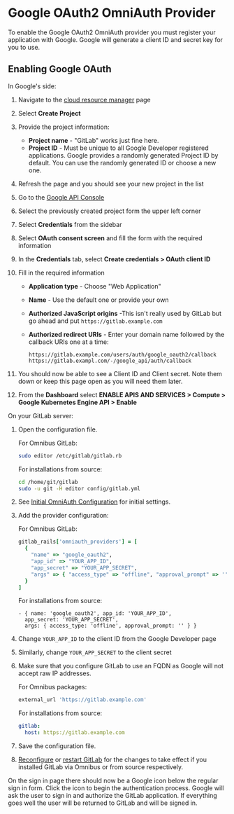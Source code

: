 # Google OAuth2 OmniAuth Provider

To enable the Google OAuth2 OmniAuth provider you must register your application
with Google. Google will generate a client ID and secret key for you to use.

## Enabling Google OAuth

In Google's side:

1. Navigate to the [cloud resource manager](https://console.cloud.google.com/cloud-resource-manager) page
1. Select **Create Project**
1. Provide the project information:
    - **Project name** - "GitLab" works just fine here.
    - **Project ID** - Must be unique to all Google Developer registered applications.
      Google provides a randomly generated Project ID by default. You can use
      the randomly generated ID or choose a new one.
1. Refresh the page and you should see your new project in the list
1. Go to the [Google API Console](https://console.developers.google.com/apis/dashboard)
1. Select the previously created project form the upper left corner
1. Select **Credentials** from the sidebar
1. Select **OAuth consent screen** and fill the form with the required information
1. In the **Credentials** tab, select **Create credentials > OAuth client ID**
1. Fill in the required information
    - **Application type** - Choose "Web Application"
    - **Name** - Use the default one or provide your own
    - **Authorized JavaScript origins** -This isn't really used by GitLab but go
      ahead and put `https://gitlab.example.com`
    - **Authorized redirect URIs** - Enter your domain name followed by the
      callback URIs one at a time:

        ```
        https://gitlab.example.com/users/auth/google_oauth2/callback
        https://gitlab.exampl.com/-/google_api/auth/callback
        ```

1. You should now be able to see a Client ID and Client secret. Note them down
   or keep this page open as you will need them later.
1. From the **Dashboard** select **ENABLE APIS AND SERVICES > Compute > Google Kubernetes Engine API > Enable**

On your GitLab server:

1. Open the configuration file.

    For Omnibus GitLab:

    ```sh
    sudo editor /etc/gitlab/gitlab.rb
    ```

    For installations from source:

    ```sh
    cd /home/git/gitlab
    sudo -u git -H editor config/gitlab.yml
    ```

1. See [Initial OmniAuth Configuration](omniauth.md#initial-omniauth-configuration) for initial settings.
1. Add the provider configuration:

    For Omnibus GitLab:

    ```ruby
    gitlab_rails['omniauth_providers'] = [
      {
        "name" => "google_oauth2",
        "app_id" => "YOUR_APP_ID",
        "app_secret" => "YOUR_APP_SECRET",
        "args" => { "access_type" => "offline", "approval_prompt" => '' }
      }
    ]
    ```

    For installations from source:

    ```
    - { name: 'google_oauth2', app_id: 'YOUR_APP_ID',
      app_secret: 'YOUR_APP_SECRET',
      args: { access_type: 'offline', approval_prompt: '' } }
    ```

1. Change `YOUR_APP_ID` to the client ID from the Google Developer page
1. Similarly, change `YOUR_APP_SECRET` to the client secret
1. Make sure that you configure GitLab to use an FQDN as Google will not accept
   raw IP addresses.

    For Omnibus packages:

    ```ruby
    external_url 'https://gitlab.example.com'
    ```

    For installations from source:

    ```yaml
    gitlab:
      host: https://gitlab.example.com
    ```

1.  Save the configuration file.
1.  [Reconfigure][] or [restart GitLab][] for the changes to take effect if you
    installed GitLab via Omnibus or from source respectively.

On the sign in page there should now be a Google icon below the regular sign in
form. Click the icon to begin the authentication process. Google will ask the
user to sign in and authorize the GitLab application. If everything goes well
the user will be returned to GitLab and will be signed in.

[reconfigure]: ../administration/restart_gitlab.md#omnibus-gitlab-reconfigure
[restart GitLab]: ../administration/restart_gitlab.md#installations-from-source

